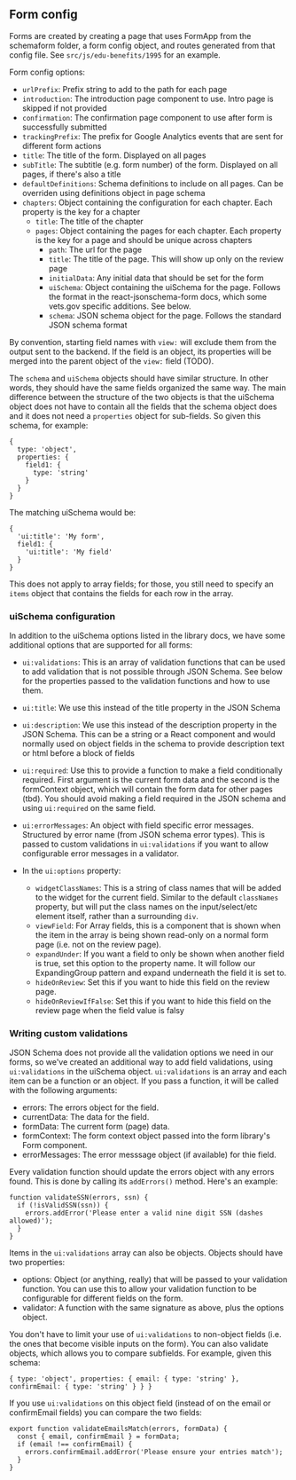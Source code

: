 ## Form config

Forms are created by creating a page that uses FormApp from the schemaform folder, a form config object, and routes generated from that config file. See `src/js/edu-benefits/1995` for an example.

Form config options:
- `urlPrefix`: Prefix string to add to the path for each page
- `introduction`: The introduction page component to use. Intro page is skipped if not provided
- `confirmation`: The confirmation page component to use after form is successfully submitted
- `trackingPrefix`: The prefix for Google Analytics events that are sent for different form actions
- `title`: The title of the form. Displayed on all pages
- `subTitle`: The subtitle (e.g. form number) of the form. Displayed on all pages, if there's also a title
- `defaultDefinitions`: Schema definitions to include on all pages. Can be overriden using definitions object in page schema
- `chapters`: Object containing the configuration for each chapter. Each property is the key for a chapter
  - `title`: The title of the chapter
  - `pages`: Object containing the pages for each chapter. Each property is the key for a page and should be unique across chapters
    - `path`: The url for the page
    - `title`: The title of the page. This will show up only on the review page
    - `initialData`: Any initial data that should be set for the form
    - `uiSchema`: Object containing the uiSchema for the page. Follows the format in the react-jsonschema-form docs, which some vets.gov specific additions. See below.
    - `schema`: JSON schema object for the page. Follows the standard JSON schema format

By convention, starting field names with `view:` will exclude them from the output sent to the backend. If the field is an object, its properties will be merged into the parent object of the `view:` field (TODO).

The `schema` and `uiSchema` objects should have similar structure. In other words, they should have the same fields organized the same way. The main difference between the structure of the two objects is that the uiSchema object does not have to contain all the fields that the schema object does and it does not need a `properties` object for sub-fields. So given this schema, for example:

```
{
  type: 'object',
  properties: {
    field1: {
      type: 'string'
    }
  }
}
```

The matching uiSchema would be:

```
{
  'ui:title': 'My form',
  field1: {
    'ui:title': 'My field'
  }
}
```

This does not apply to array fields; for those, you still need to specify an `items` object that contains the fields for each row in the array.

### uiSchema configuration
In addition to the uiSchema options listed in the library docs, we have some additional options that are supported for all forms:

- `ui:validations`: This is an array of validation functions that can be used to add validation that is not possible through JSON Schema. See below for the properties passed to the validation functions and how to use them.
- `ui:title`: We use this instead of the title property in the JSON Schema
- `ui:description`: We use this instead of the description property in the JSON Schema. This can be a string or a React component and would normally used on object fields in the schema to provide description text or html before a block of fields
- `ui:required`: Use this to provide a function to make a field conditionally required. First argument is the current form data and the second is the formContext object, which will contain the form data for other pages (tbd). You should avoid making a field required in the JSON schema and using `ui:required` on the same field.
-  `ui:errorMessages`: An object with field specific error messages. Structured by error name (from JSON schema error types). This is passed to custom validations in `ui:validations` if you want to allow configurable error messages in a validator.

- In the `ui:options` property:
  - `widgetClassNames`: This is a string of class names that will be added to the widget for the current field. Similar to the default `classNames` property, but will put the class names on the input/select/etc element itself, rather than a surrounding `div`.
  - `viewField`: For Array fields, this is a component that is shown when the item in the array is being shown read-only on a normal form page (i.e. not on the review page).
  - `expandUnder`: If you want a field to only be shown when another field is true, set this option to the property name. It will follow our ExpandingGroup pattern and expand underneath the field it is set to.
  - `hideOnReview`: Set this if you want to hide this field on the review page.
  - `hideOnReviewIfFalse`: Set this if you want to hide this field on the review page when the field value is falsy

### Writing custom validations

JSON Schema does not provide all the validation options we need in our forms, so we've created an additional way to add field validations, using `ui:validations` in the uiSchema object. `ui:validations` is an array and each item can be a function or an object. If you pass a function, it will be called with the following arguments:

- errors: The errors object for the field.
- currentData: The data for the field.
- formData: The current form (page) data.
- formContext: The form context object passed into the form library's Form component.
- errorMessages: The error messsage object (if available) for thie field.

Every validation function should update the errors object with any errors found. This is done by calling its `addErrors()` method. Here's an example:

```
function validateSSN(errors, ssn) {
  if (!isValidSSN(ssn)) {
    errors.addError('Please enter a valid nine digit SSN (dashes allowed)');
  }
}
```

Items in the `ui:validations` array can also be objects. Objects should have two properties:

- options: Object (or anything, really) that will be passed to your validation function. You can use this to allow your validation function to be configurable for different fields on the form.
- validator: A function with the same signature as above, plus the options object.

You don't have to limit your use of `ui:validations` to non-object fields (i.e. the ones that become visible inputs on the form). You can also validate objects, which allows you to compare subfields. For example, given this schema:

```
{ type: 'object', properties: { email: { type: 'string' }, confirmEmail: { type: 'string' } } }
```

If you use `ui:validations` on this object field (instead of on the email or confirmEmail fields) you can compare the two fields:

```
export function validateEmailsMatch(errors, formData) {
  const { email, confirmEmail } = formData;
  if (email !== confirmEmail) {
    errors.confirmEmail.addError('Please ensure your entries match');
  }
}
```

